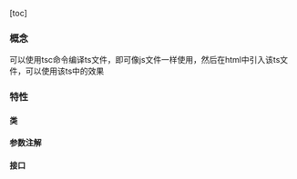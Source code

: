 [toc]

### 概念

可以使用tsc命令编译ts文件，即可像js文件一样使用，然后在html中引入该ts文件，可以使用该ts中的效果

### 特性

#### 类

#### 参数注解

#### 接口



